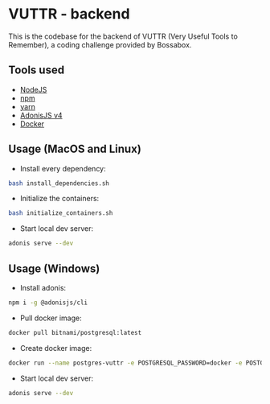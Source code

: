 # VUTTR - backend

This is the codebase for the backend of VUTTR (Very Useful Tools to Remember), a coding challenge provided by Bossabox.

## Tools used
- [NodeJS](https://nodejs.org/en/)
- [npm](https://www.npmjs.com/)
- [yarn](https://classic.yarnpkg.com/en/docs/install)
- [AdonisJS v4](https://adonisjs.com/)
- [Docker](https://www.docker.com/get-started)

## Usage (MacOS and Linux)
- Install every dependency:

```bash
bash install_dependencies.sh
```

- Initialize the containers:

```bash
bash initialize_containers.sh
```

- Start local dev server:

```bash
adonis serve --dev
```

## Usage (Windows)
- Install adonis:

```bash
npm i -g @adonisjs/cli
```

- Pull docker image:

```bash
docker pull bitnami/postgresql:latest
```

- Create docker image:

```bash
docker run --name postgres-vuttr -e POSTGRESQL_PASSWORD=docker -e POSTGRESQL_USERNAME=postgres -e POSTGRESQL_DATABASE=vuttr -p 5432:5432 -d bitnami/postgresql:latest
```

- Start local dev server:

```bash
adonis serve --dev
```
